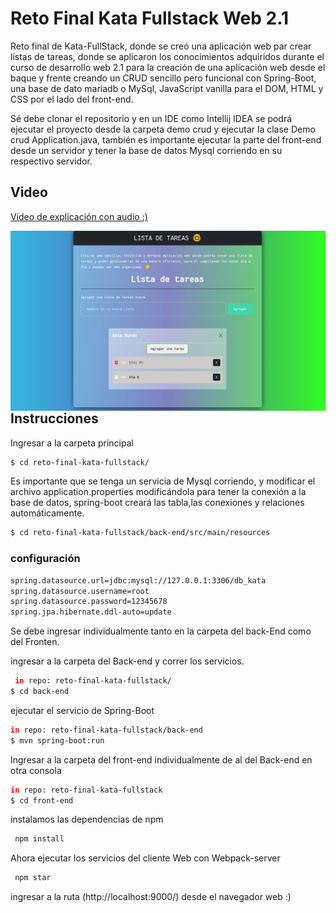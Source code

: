 # Reto Final Kata Fullstack Web 2.1

Reto final de Kata-FullStack, donde se creó una aplicación web par crear listas de tareas, donde se aplicaron los conocimientos adquiridos durante el curso de desarrollo web 2.1 para la creación de una aplicación web desde el baque y frente  creando un CRUD sencillo pero funcional con Spring-Boot, una base de dato mariadb o MySql,  JavaScript vanilla para el DOM, HTML y CSS por el lado del front-end.

Sé debe clonar el repositorio y en un IDE como Intellij IDEA se podrá ejecutar el proyecto desde la carpeta demo crud y ejecutar la clase Demo crud Application.java, también es importante ejecutar la parte del front-end desde un servidor y tener la base de datos Mysql corriendo en su respectivo servidor.

## Video #
<a href="https://youtu.be/LSC4OqDS9Cw">Video de explicación con audio :) </a>


<img src="https://github.com/JohnEstebanAP/reto-final-kata-fullstack/blob/master/Reto-kata.png?raw=true" align="left">
<br>

## Instrucciones
 
Ingresar a la carpeta principal
```bash
$ cd reto-final-kata-fullstack/
```
Es importante que se tenga un servicia de Mysql corriendo, y modificar el archivo application.properties modificándola para tener la conexión a la base de datos, spring-boot creará las tabla,las conexiones y relaciones automáticamente.
 
```bash
$ cd reto-final-kata-fullstack/back-end/src/main/resources
```
### configuración
```bash
spring.datasource.url=jdbc:mysql://127.0.0.1:3306/db_kata
spring.datasource.username=root
spring.datasource.password=12345678
spring.jpa.hibernate.ddl-auto=update
```
Se debe ingresar individualmente tanto en la carpeta del back-End como del Fronten.
 
ingresar a la carpeta del Back-end y correr los servicios.
```bash
 in repo: reto-final-kata-fullstack/
$ cd back-end
```
ejecutar el servicio de Spring-Boot
```bash
in repo: reto-final-kata-fullstack/back-end
$ mvn spring-boot:run
```
 
Ingresar a la carpeta del front-end individualmente de al del Back-end en otra consola
```bash
in repo: reto-final-kata-fullstack
$ cd front-end
```
instalamos las dependencias de npm
```bash
 npm install
```
Ahora ejecutar los servicios del cliente Web con Webpack-server
```bash
 npm star
```
ingresar a la ruta (http://localhost:9000/) desde el navegador web :)


